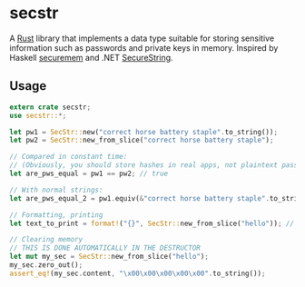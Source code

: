 # secstr

A [Rust] library that implements a data type suitable for storing sensitive information such as passwords and private keys in memory.
Inspired by Haskell [securemem] and .NET [SecureString].

[Rust]: http://www.rust-lang.org
[securemem]: https://hackage.haskell.org/package/securemem
[SecureString]: http://msdn.microsoft.com/en-us/library/system.security.securestring%28v=vs.110%29.aspx

## Usage

```rust
extern crate secstr;
use secstr::*;

let pw1 = SecStr::new("correct horse battery staple".to_string());
let pw2 = SecStr::new_from_slice("correct horse battery staple");

// Compared in constant time:
// (Obviously, you should store hashes in real apps, not plaintext passwords)
let are_pws_equal = pw1 == pw2; // true

// With normal strings:
let are_pws_equal_2 = pw1.equiv(&"correct horse battery staple".to_string());

// Formatting, printing
let text_to_print = format!("{}", SecStr::new_from_slice("hello")); // ***SECRET***

// Clearing memory
// THIS IS DONE AUTOMATICALLY IN THE DESTRUCTOR
let mut my_sec = SecStr::new_from_slice("hello");
my_sec.zero_out();
assert_eq!(my_sec.content, "\x00\x00\x00\x00\x00".to_string());
```
